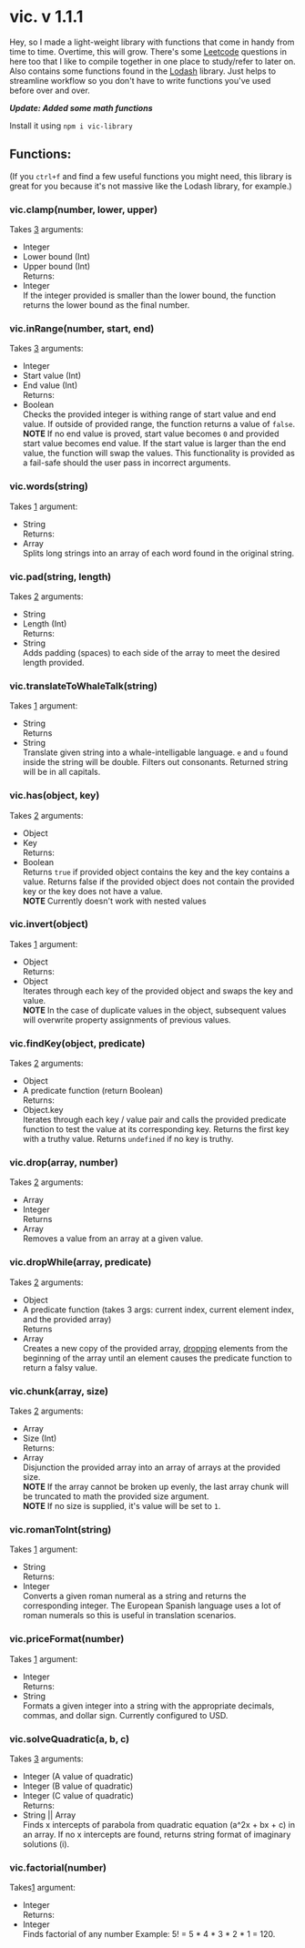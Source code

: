 # vic. v 1.1.1

Hey, so I made a light-weight library with functions that come in handy from time to time. Overtime, this will grow. There's some [Leetcode](https://leetcode.com/) questions in here too that I like to compile together in one place to study/refer to later on. Also contains some functions found in the [Lodash](https://lodash.com/) library. Just helps to streamline workflow so you don't have to write functions you've used before over and over.

***Update: Added some math functions***

Install it using `npm i vic-library`

## Functions:
(If you `ctrl+f` and find a few useful functions you might need, this library is great for you because it's not massive like the Lodash library, for example.)

### vic.clamp(number, lower, upper)
Takes <ins>3</ins> arguments:
* Integer
* Lower bound (Int)
* Upper bound (Int)<br>
Returns:
* Integer<br>
If the integer provided is smaller than the lower bound, the function returns the lower bound as the final number.

### vic.inRange(number, start, end)
Takes <ins>3</ins> arguments:
* Integer
* Start value (Int)
* End value (Int)<br>
Returns:
* Boolean<br>
Checks the provided integer is withing range of start value and end value. If outside of provided range, the function returns a value of `false`.<br>
**NOTE** If no end value is proved, start value becomes `0` and provided start value becomes end value. If the start value is larger than the end value, the function will swap the values. This functionality is provided as a fail-safe should the user pass in incorrect arguments.

### vic.words(string)
Takes <ins>1</ins> argument:
* String<br>
Returns:
* Array<br>
Splits long strings into an array of each word found in the original string. 

### vic.pad(string, length)
Takes <ins>2</ins> arguments:
* String
* Length (Int)<br>
Returns:
* String<br>
Adds padding (spaces) to each side of the array to meet the desired length provided.

### vic.translateToWhaleTalk(string)
Takes <ins>1</ins> argument:
* String<br>
Returns
* String<br>
Translate given string into a whale-intelligable language. `e` and `u` found inside the string will be double. Filters out consonants. Returned string will be in all capitals.

### vic.has(object, key)
Takes <ins>2</ins> arguments:
* Object
* Key<br>
Returns:
* Boolean<br>
Returns `true` if provided object contains the key and the key contains a value. Returns false if the provided object does not contain the provided key or the key does not have a value.<br>
**NOTE** Currently doesn't work with nested values

### vic.invert(object)
Takes <ins>1</ins> argument:
* Object<br>
Returns:
* Object<br>
Iterates through each key of the provided object and swaps the key and value. <br>
**NOTE** In the case of duplicate values in the object, subsequent values will overwrite property assignments of previous values.


### vic.findKey(object, predicate)
Takes <ins>2</ins> arguments:
* Object
* A predicate function (return Boolean)<br>
Returns:
* Object.key<br>
Iterates through each key / value pair and calls the provided predicate function to test the value at its corresponding key. Returns the first key with a truthy value. Returns `undefined` if no key is truthy. 

### vic.drop(array, number)
Takes <ins>2</ins> arguments:
* Array
* Integer<br>
Returns
* Array<br>
Removes a value from an array at a given value.

### vic.dropWhile(array, predicate)
Takes <ins>2</ins> arguments:
* Object
* A predicate function (takes 3 args: current index, current element index, and the provided array)<br>
Returns
* Array<br>
Creates a new copy of the provided array, [dropping](#vicdroparray-number) elements from the beginning of the array until an element causes the predicate function to return a falsy value.

### vic.chunk(array, size)
Takes <ins>2</ins> arguments:
* Array
* Size (Int)<br>
Returns:
* Array<br>
Disjunction the provided array into an array of arrays at the provided size.<br>
**NOTE** If the array cannot be broken up evenly, the last array chunk will be truncated to math the provided size argument.<br>
**NOTE** If no size is supplied, it's value will be set to `1`.

### vic.romanToInt(string)
Takes <ins>1</ins> argument:
* String<br>
Returns:
* Integer<br>
Converts a given roman numeral as a string and returns the corresponding integer. The European Spanish language uses a lot of roman numerals so this is useful in translation scenarios.

### vic.priceFormat(number)
Takes <ins>1</ins> argument:
* Integer<br>
Returns:
* String<br>
Formats a given integer into a string with the appropriate decimals, commas, and dollar sign. Currently configured to USD. 

### vic.solveQuadratic(a, b, c)
Takes <ins>3</ins> arguments:
* Integer (A value of quadratic)
* Integer (B value of quadratic)
* Integer (C value of quadratic)<br>
Returns:
* String || Array<br>
Finds x intercepts of parabola from quadratic equation (a^2x + bx + c) in an array. If no x intercepts are found, returns string format of imaginary solutions (i).

### vic.factorial(number)
Takes<ins>1</ins> argument:
* Integer<br>
Returns:
* Integer<br>
Finds factorial of any number Example: 5! = 5 * 4 * 3 * 2 * 1 = 120. 